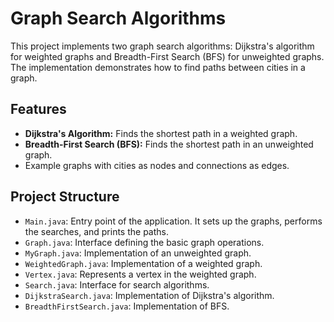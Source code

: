 # Graph Search Algorithms

This project implements two graph search algorithms: Dijkstra's algorithm for weighted graphs and Breadth-First Search (BFS) for unweighted graphs. The implementation demonstrates how to find paths between cities in a graph.

## Features

- **Dijkstra's Algorithm:** Finds the shortest path in a weighted graph.
- **Breadth-First Search (BFS):** Finds the shortest path in an unweighted graph.
- Example graphs with cities as nodes and connections as edges.

## Project Structure

- `Main.java`:  Entry point of the application. It sets up the graphs, performs the searches, and prints the paths.
- `Graph.java`: Interface defining the basic graph operations.
- `MyGraph.java`: Implementation of an unweighted graph.
- `WeightedGraph.java`: Implementation of a weighted graph.
- `Vertex.java`: Represents a vertex in the weighted graph.
- `Search.java`: Interface for search algorithms.
- `DijkstraSearch.java`: Implementation of Dijkstra's algorithm.
- `BreadthFirstSearch.java`: Implementation of BFS.


